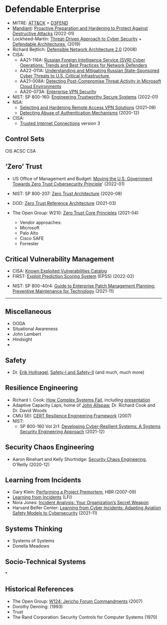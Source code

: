 # Defendable Enterprise
* MITRE: [ATT&CK](https://attack.mitre.org/) + [D3FEND](https://d3fend.mitre.org/) 
* [Mandiant](https://www.mandiant.com/): [Proactive Preparation and Hardening to Protect Against Destructive Attacks](https://www.mandiant.com/resources/protect-against-destructive-attacks) (2022-01)
* Lockheed-Martin: [Threat-Driven Approach to Cyber Security](https://www.lockheedmartin.com/content/dam/lockheed-martin/rms/documents/cyber/LM-White-Paper-Threat-Driven-Approach.pdf) + [Defendable Architectures ](https://www.lockheedmartin.com/content/dam/lockheed-martin/rms/documents/cyber/LM-White-Paper-Defendable-Architectures.pdf) (2019)
* Richard Bejtlich: [Defensible Network Architecture 2.0](https://taosecurity.blogspot.com/2008/01/defensible-network-architecture-20.html) (2008)
* CISA:
	* AA21-116A:  [Russian Foreign Intelligence Service (SVR) Cyber Operations: Trends and Best Practices for Network Defenders](https://www.cisa.gov/uscert/ncas/alerts/aa21-116a)
	* AA22-011A: [Understanding and Mitigating Russian State-Sponsored Cyber Threats to U.S. Critical Infrastructure ](https://www.cisa.gov/uscert/ncas/alerts/aa22-011a)
	* AA21-008A: [Detecting Post-Compromise Threat Activity in Microsoft Cloud Environments](https://www.cisa.gov/uscert/ncas/alerts/aa21-008a) 
	* AA20-073A: [Enterprise VPN Security](https://www.cisa.gov/uscert/ncas/alerts/aa20-073a)
* NIST: SP 800-160: [Engineering Trustworthy Secure Systems](https://csrc.nist.gov/publications/detail/sp/800-160/vol-1/final) (2022-01)
* NSA:
	* [Selecting and Hardening Remote Access VPN Solutions](https://media.defense.gov/2021/Sep/28/2002863184/-1/-1/0/CSI_SELECTING-HARDENING-REMOTE-ACCESS-VPNS-20210928.PDF) (2021-09)
	* [Detecting Abuse of Authentication Mechanisms](https://media.defense.gov/2020/Dec/17/2002554125/-1/-1/0/AUTHENTICATION_MECHANISMS_CSA_U_OO_198854_20.PDF) (2020-12)
* CISA:
	* [Trusted Internet Connections](https://www.cisa.gov/tic-guidance) version 3

## Control Sets
CIS
ACSC
CSA

## ‘Zero’ Trust
* US Office of Management and Budget: [Moving the U.S. Government Towards Zero Trust Cybersecurity Principle](https://www.whitehouse.gov/wp-content/uploads/2022/01/M-22-09.pdf)' (2022-01)
* NIST: SP 800-207: [Zero Trust Architecture](https://www.nist.gov/publications/zero-trust-architecture) (2020-08)
* DOD: [Zero Trust Reference Architecture](https://dodcio.defense.gov/Portals/0/Documents/Library/(U)ZT_RA_v1.1(U)_Mar21.pdf) (2021-03)
* The Open Group: W210: [Zero Trust Core Principles](https://pubs.opengroup.org/security/zero-trust-principles/) (2021-04)

   * Vendor approaches:
	* Microsoft
	* Palo Alto
	* Cisco SAFE
	* Forrester

## Critical Vulnerability Management
* CISA: [Known Exploited Vulnerabilities Catalog](https://www.cisa.gov/known-exploited-vulnerabilities-catalog)
* FIRST: [Exploit Prediction Scoring System](https://www.first.org/epss/) (EPSS) (2022-02)
 - NIST: SP 800-40r4: [Guide to Enterprise Patch Management Planning: Preventive Maintenance for Technology](https://csrc.nist.gov/publications/detail/sp/800-40/rev-4/draft) (2021-11)

---- 

## Miscellaneous
* OODA
* Situational Awareness
* John Lambert
* Hindsight
* 
## Safety
* Dr. [Erik Hollnagel](https://erikhollnagel.com/), [Safety-I and Safety-II](https://erikhollnagel.com/ideas/safety-i%20and%20safety-ii.html) (and much, much more)

## Resilience Engineering
* Richard I. Cook: [How Complex Systems Fail](https://how.complexsystems.fail/), including [presentation](https://www.youtube.com/watch?v=2S0k12uZR14)
* Adaptive Capacity Laps, home of [John Allspaw](https://nitter.net/allspaw), Dr. Richard Cook and Dr. David Woods
* CMU SEI: [CERT Resilience Engineering Framework](https://resources.sei.cmu.edu/library/asset-view.cfm?assetid=8389) (2007)
* NIST:
	* SP 800-160 Vol 2r1: [Developing Cyber-Resilient Systems: A Systems Security Engineering Approach](https://csrc.nist.gov/publications/detail/sp/800-160/vol-2-rev-1/final) (2021-12)

## Security Chaos Engineering
* Aaron Rinehart and Kelly Shortridge: [Security Chaos Engineering](https://www.oreilly.com/library/view/security-chaos-engineering/9781492080350/), O’Reilly (2020-12)

## Learning from Incidents
* Gary Klein: [Performing a Project Premortem](https://hbr.org/2007/09/performing-a-project-premortem), HBR (2007-09)
*  [Learning from Incidents](https://www.learningfromincidents.io/) (LFI)
* Nora Jones: [Incident Analysis: Your Organization’s Secret Weapon](https://itrevolution.com/incident-analysis-your-organizations-secret-weapon/)
* Harvard Belfer Center: [Learning from Cyber Incidents: Adapting Aviation Safety Models to Cybersecurity](https://www.belfercenter.org/publication/learning-cyber-incidents-adapting-aviation-safety-models-cybersecurity) (2021-11)

## Systems Thinking
* Systems of Systems
* Donella Meadows

## Socio-Technical Systems
\* 

## Historical References
* The Open Group: [W124: Jericho Forum Commandments](https://publications.opengroup.org/security-library/zero-trust/w124) (2007)
* Dorothy Denning: (1993)
* Trust
* The Rand Corporation: Security Controls for Computer Systems (1970)
